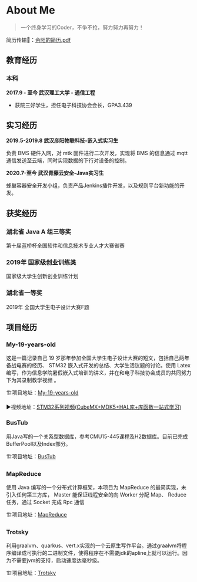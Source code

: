# About Me

> 一个终身学习的Coder，不争不抢，努力努力再努力！

简历传输🚪：[余阳的简历.pdf](余阳.pdf ':ignore')

## 教育经历

### 本科

**2017.9 - 至今 武汉理工大学 - 通信工程**

- 获院三好学生，担任电子科技协会会长，GPA3.439

## 实习经历

**2019.5-2019.8 武汉彦阳物联科技-嵌入式实习生**

负责 BMS 硬件入网，对 mtk 固件进行二次开发，实现将 BMS 的信息通过 mqtt 通信发送至云端，同时实现数据的下行对设备的控制。  

**2020.7-至今 武汉青藤云安全-Java实习生**

蜂巢容器安全开发小组，负责产品Jenkins插件开发，以及规则平台新功能的开发。

## 获奖经历

### 湖北省 Java A 组三等奖  

第十届蓝桥杯全国软件和信息技术专业人才大赛省赛  

### 2019年 国家级创业训练类  

国家级大学生创新创业训练计划

### 湖北省一等奖  

2019年 全国大学生电子设计大赛F题  

## 项目经历

### My-19-years-old  

这是一篇记录自己 19 岁那年参加全国大学生电子设计大赛的短文，包括自己两年备战电赛的经历、 STM32 嵌入式开发的总结、大学生活议题的讨论。使用 Latex 编写，作为信息学院暑假嵌入式培训的讲义，并在和电子科技协会成员的共同努力下为其录制教学视频 。

🏗项目地址：[My-19-years-old](https://github.com/CNYuYang/My-19-years-old)

▶视频地址：[STM32系列视频(CubeMX+MDK5+HAL库+库函数一站式学习)](https://www.bilibili.com/video/BV1q4411d7RX)

### BusTub

用Java写的一个关系型数据库，参考CMU15-445课程及H2数据库。目前已完成BufferPool以及Index部分。

🏗项目地址：[BusTub](https://github.com/CNYuYang/Bustub)

### MapReduce

使用 Java 编写的一个分布式计算框架，本项目为 MapReduce 的最简实现，未引入任何第三方库， Master 能保证线程安全的向 Worker 分配 Map、 Reduce 任务，通过 Socket 完成 Rpc 通信

🏗项目地址：[MapReduce](https://github.com/CNYuYang/MapReduce)

### Trotsky

利用graalvm、quarkus、vert.x实现的一个云原生写作平台。通过graalvm将程序编译成可执行的二进制文件，使得程序在不需要jdk的apline上就可以运行。因为不需要jvm的支持，启动速度达毫秒级。

🏗项目地址：[Trotsky](https://github.com/CNYuYang/Trotsky)

